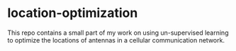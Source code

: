 # location-optimization
This repo contains a small part of my work on using un-supervised learning to optimize the locations of antennas in a cellular communication network.

